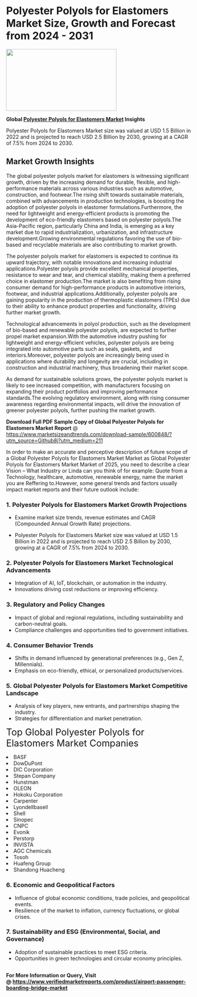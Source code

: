 <H1>Polyester Polyols for Elastomers Market Size, Growth and Forecast from 2024 - 2031</H1><img class="aligncenter size-medium wp-image-584254" src="https://thirdeyenews.in/wp-content/uploads/2024/09/Global-Market-Research-300x168.jpeg" alt="" width="300" height="168" /><p><strong>Global&nbsp;<a href="https://www.marketsizeandtrends.com/download-sample/600848/?utm_source=Github8j?utm_medium=211">Polyester Polyols for Elastomers Market</a> Insights</strong></p><p>Polyester Polyols for Elastomers Market size was valued at USD 1.5 Billion in 2022 and is projected to reach USD 2.5 Billion by 2030, growing at a CAGR of 7.5% from 2024 to 2030.</p><p><h2>Market Growth Insights</h2> The global polyester polyols market for elastomers is witnessing significant growth, driven by the increasing demand for durable, flexible, and high-performance materials across various industries such as automotive, construction, and footwear.The rising shift towards sustainable materials, combined with advancements in production technologies, is boosting the adoption of polyester polyols in elastomer formulations.Furthermore, the need for lightweight and energy-efficient products is promoting the development of eco-friendly elastomers based on polyester polyols.The Asia-Pacific region, particularly China and India, is emerging as a key market due to rapid industrialization, urbanization, and infrastructure development.Growing environmental regulations favoring the use of bio-based and recyclable materials are also contributing to market growth. <p>The polyester polyols market for elastomers is expected to continue its upward trajectory, with notable innovations and increasing industrial applications.Polyester polyols provide excellent mechanical properties, resistance to wear and tear, and chemical stability, making them a preferred choice in elastomer production.The market is also benefiting from rising consumer demand for high-performance products in automotive interiors, footwear, and industrial applications.Additionally, polyester polyols are gaining popularity in the production of thermoplastic elastomers (TPEs) due to their ability to enhance product properties and functionality, driving further market growth.</p> <p>Technological advancements in polyol production, such as the development of bio-based and renewable polyester polyols, are expected to further propel market expansion.With the automotive industry pushing for lightweight and energy-efficient vehicles, polyester polyols are being integrated into automotive parts such as seals, gaskets, and interiors.Moreover, polyester polyols are increasingly being used in applications where durability and longevity are crucial, including in construction and industrial machinery, thus broadening their market scope.</p> <p>As demand for sustainable solutions grows, the polyester polyols market is likely to see increased competition, with manufacturers focusing on expanding their product portfolios and improving performance standards.The evolving regulatory environment, along with rising consumer awareness regarding environmental impacts, will drive the innovation of greener polyester polyols, further pushing the market growth.</p> </p><p><span class=""><strong>Download Full PDF Sample Copy of Global Polyester Polyols for Elastomers Market Report</strong> @ <a href="https://www.marketsizeandtrends.com/download-sample/600848/?utm_source=Github8j?utm_medium=211" target="_blank">https://www.marketsizeandtrends.com/download-sample/600848/?utm_source=Github8j?utm_medium=211</a></span></p><p>In order to make an accurate and perceptive description of future scope of a Global&nbsp;Polyester Polyols for Elastomers Market Market as Global&nbsp;Polyester Polyols for Elastomers Market Market of 2025, you need to describe a clear Vision &ndash; What Industry or Linda can you think of for example: Quote from a Technology, healthcare, automotive, renewable energy, name the market you are Reffering to.However, some general trends and factors usually impact market reports and their future outlook include:</p><h3>1.&nbsp;<strong>Polyester Polyols for Elastomers Market Growth Projections</strong></h3><ul><li>Examine market size trends, revenue estimates and CAGR (Compounded Annual Growth Rate) projections.</li><li><p>Polyester Polyols for Elastomers Market size was valued at USD 1.5 Billion in 2022 and is projected to reach USD 2.5 Billion by 2030, growing at a CAGR of 7.5% from 2024 to 2030.</p></li></ul><h3>2.&nbsp;<strong>Polyester Polyols for Elastomers Market Technological Advancements</strong></h3><ul><li>Integration of AI, IoT, blockchain, or automation in the industry.</li><li>Innovations driving cost reductions or improving efficiency.</li></ul><h3>3.&nbsp;<strong>Regulatory and Policy Changes</strong></h3><ul><li>Impact of global and regional regulations, including sustainability and carbon-neutral goals.</li><li>Compliance challenges and opportunities tied to government initiatives.</li></ul><h3>4.&nbsp;<strong>Consumer Behavior Trends</strong></h3><ul><li>Shifts in demand influenced by generational preferences (e.g., Gen Z, Millennials).</li><li>Emphasis on eco-friendly, ethical, or personalized products/services.</li></ul><h3>5.&nbsp;<strong>Global Polyester Polyols for Elastomers Market Competitive Landscape</strong></h3><ul><li>Analysis of key players, new entrants, and partnerships shaping the industry.</li><li>Strategies for differentiation and market penetration.</li></ul><p data-pm-slice="1 1 []"><span style="color: inherit; font-family: inherit; font-size: 25px;">Top Global Polyester Polyols for Elastomers Market Companies</span></p><div class="" data-test-id=""><p><li>BASF</li><li> DowDuPont</li><li> DIC Corporation</li><li> Stepan Company</li><li> Hunstman</li><li> OLEON</li><li> Hokoku Corporation</li><li> Carpenter</li><li> Lyondellbasell</li><li> Shell</li><li> Sinopec</li><li> CNPC</li><li> Evonik</li><li> Perstorp</li><li> INVISTA</li><li> AGC Chemicals</li><li> Tosoh</li><li> Huafeng Group</li><li> Shandong Huacheng</li></p></div><h3>6.&nbsp;<strong>Economic and Geopolitical Factors</strong></h3><ul><li>Influence of global economic conditions, trade policies, and geopolitical events.</li><li>Resilience of the market to inflation, currency fluctuations, or global crises.</li></ul><h3>7.&nbsp;<strong>Sustainability and ESG (Environmental, Social, and Governance)</strong></h3><ul><li>Adoption of sustainable practices to meet ESG criteria.</li><li>Opportunities in green technologies and circular economy principles.</li></ul><h2><strong style="font-size: 14px;">For More Information or Query, Visit @&nbsp;</strong><a style="background-color: #ffffff; font-size: 14px;" href="https://www.marketsizeandtrends.com/report/polyester-polyols-for-elastomers-market/" target="_blank">https://www.verifiedmarketreports.com/product/airport-passenger-boarding-bridge-market</a></h2>